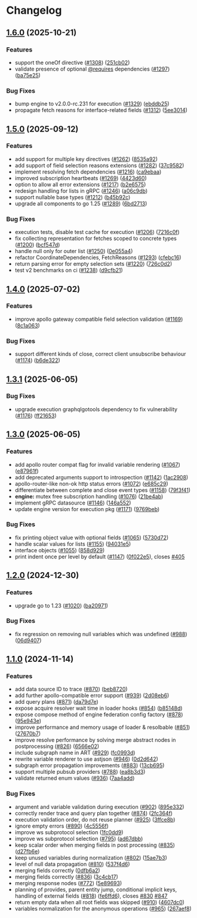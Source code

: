 # Changelog

## [1.6.0](https://github.com/wundergraph/graphql-go-tools/compare/execution/v1.5.0...execution/v1.6.0) (2025-10-21)


### Features

* support the oneOf directive ([#1308](https://github.com/wundergraph/graphql-go-tools/issues/1308)) ([251cb02](https://github.com/wundergraph/graphql-go-tools/commit/251cb029a9e232f522ab3260db3d80942222ed2c))
* validate presence of optional [@requires](https://github.com/requires) dependencies ([#1297](https://github.com/wundergraph/graphql-go-tools/issues/1297)) ([ba75e25](https://github.com/wundergraph/graphql-go-tools/commit/ba75e25483165fa0172bad6c4504b0f48d94cd9b))


### Bug Fixes

* bump engine to v2.0.0-rc.231 for execution ([#1329](https://github.com/wundergraph/graphql-go-tools/issues/1329)) ([ebddb25](https://github.com/wundergraph/graphql-go-tools/commit/ebddb25a48e8d2cedbf95c36c77407854880defc))
* propagate fetch reasons for interface-related fields ([#1312](https://github.com/wundergraph/graphql-go-tools/issues/1312)) ([5ee3014](https://github.com/wundergraph/graphql-go-tools/commit/5ee3014edef13461fb1ef9e6297629f31ef6db7c))

## [1.5.0](https://github.com/wundergraph/graphql-go-tools/compare/execution/v1.4.0...execution/v1.5.0) (2025-09-12)


### Features

* add support for multiple key directives ([#1262](https://github.com/wundergraph/graphql-go-tools/issues/1262)) ([8535a92](https://github.com/wundergraph/graphql-go-tools/commit/8535a92f5b58e8f49330e9536ccdc39462a7142a))
* add support of field selection reasons extensions ([#1282](https://github.com/wundergraph/graphql-go-tools/issues/1282)) ([37c9582](https://github.com/wundergraph/graphql-go-tools/commit/37c95820a5892935315b59aea99b6efe646cccfb))
* implement resolving fetch dependencies ([#1216](https://github.com/wundergraph/graphql-go-tools/issues/1216)) ([ca9ebaa](https://github.com/wundergraph/graphql-go-tools/commit/ca9ebaa7784b5da89c78239f83a1c3eba909b838))
* improved subscription heartbeats ([#1269](https://github.com/wundergraph/graphql-go-tools/issues/1269)) ([4423d60](https://github.com/wundergraph/graphql-go-tools/commit/4423d60afd7bb8a58b193e31b61d7226d10dfd17))
* option to allow all error extensions ([#1217](https://github.com/wundergraph/graphql-go-tools/issues/1217)) ([b2e6575](https://github.com/wundergraph/graphql-go-tools/commit/b2e65752b043151c5a21f0dfbebe6823c4b96f0f))
* redesign handling for lists in gRPC ([#1246](https://github.com/wundergraph/graphql-go-tools/issues/1246)) ([a06c9db](https://github.com/wundergraph/graphql-go-tools/commit/a06c9db0f2ac6558ef957885784e25e127ff40ae))
* support nullable base types ([#1212](https://github.com/wundergraph/graphql-go-tools/issues/1212)) ([b45b92c](https://github.com/wundergraph/graphql-go-tools/commit/b45b92c37854778851740bcbd9d0562641b4593b))
* upgrade all components to go 1.25 ([#1289](https://github.com/wundergraph/graphql-go-tools/issues/1289)) ([6bd2713](https://github.com/wundergraph/graphql-go-tools/commit/6bd27137a06e175f7987a1fed6debfe7c8f649af))


### Bug Fixes

* execution tests, disable test cache for execution ([#1206](https://github.com/wundergraph/graphql-go-tools/issues/1206)) ([7216c0f](https://github.com/wundergraph/graphql-go-tools/commit/7216c0f331fe9b6d367eba481ad61f5a6d9f482e))
* fix collecting representation for fetches scoped to concrete types ([#1200](https://github.com/wundergraph/graphql-go-tools/issues/1200)) ([bcf547d](https://github.com/wundergraph/graphql-go-tools/commit/bcf547d8c5f93fe6caf1c90b8f3049c94d1fed23))
* handle null only for outer list ([#1250](https://github.com/wundergraph/graphql-go-tools/issues/1250)) ([0e055a4](https://github.com/wundergraph/graphql-go-tools/commit/0e055a447f4201f5b8c24e9786be71f6265457b6))
* refactor CoordinateDependencies, FetchReasons ([#1293](https://github.com/wundergraph/graphql-go-tools/issues/1293)) ([cfebc16](https://github.com/wundergraph/graphql-go-tools/commit/cfebc16a2876fd94dbe50c08b5ede4688b0f2ec5))
* return parsing error for empty selection sets ([#1220](https://github.com/wundergraph/graphql-go-tools/issues/1220)) ([726c0d2](https://github.com/wundergraph/graphql-go-tools/commit/726c0d203edba1a863444cbbe70ccec2092d8416))
* test v2 benchmarks on ci ([#1238](https://github.com/wundergraph/graphql-go-tools/issues/1238)) ([d9cfb21](https://github.com/wundergraph/graphql-go-tools/commit/d9cfb2144387ff2e42e5b620ec93abcb11ff314b))

## [1.4.0](https://github.com/wundergraph/graphql-go-tools/compare/execution/v1.3.1...execution/v1.4.0) (2025-07-02)


### Features

* improve apollo gateway compatible field selection validation ([#1169](https://github.com/wundergraph/graphql-go-tools/issues/1169)) ([8c1a063](https://github.com/wundergraph/graphql-go-tools/commit/8c1a06302309b5c3ad36f908cc8acbbc0bfafda6))


### Bug Fixes

* support different kinds of close, correct client unsubscribe behaviour ([#1174](https://github.com/wundergraph/graphql-go-tools/issues/1174)) ([b6de322](https://github.com/wundergraph/graphql-go-tools/commit/b6de32263b69902c1f687b7b3fbf89e90df85cd2))

## [1.3.1](https://github.com/wundergraph/graphql-go-tools/compare/execution/v1.3.0...execution/v1.3.1) (2025-06-05)


### Bug Fixes

* upgrade execution graphqlgotools dependency to fix vulnerability ([#1176](https://github.com/wundergraph/graphql-go-tools/issues/1176)) ([ff21653](https://github.com/wundergraph/graphql-go-tools/commit/ff216530381b4645ac325b3e30515e982d2396f0))

## [1.3.0](https://github.com/wundergraph/graphql-go-tools/compare/execution/v1.2.0...execution/v1.3.0) (2025-06-05)


### Features

* add apollo router compat flag for invalid variable rendering ([#1067](https://github.com/wundergraph/graphql-go-tools/issues/1067)) ([e87961f](https://github.com/wundergraph/graphql-go-tools/commit/e87961fcd13f4dde76432745c564950f56f5045d))
* add deprecated arguments support to introspection ([#1142](https://github.com/wundergraph/graphql-go-tools/issues/1142)) ([1ac2908](https://github.com/wundergraph/graphql-go-tools/commit/1ac2908ec5ab5cfb5aed17c1fee127aef098c7fc))
* apollo-router-like non-ok http status errors ([#1072](https://github.com/wundergraph/graphql-go-tools/issues/1072)) ([e685c29](https://github.com/wundergraph/graphql-go-tools/commit/e685c29331c0d1879ff8e099d4441047fbddf054))
* differentiate between complete and close event types ([#1158](https://github.com/wundergraph/graphql-go-tools/issues/1158)) ([79f3f41](https://github.com/wundergraph/graphql-go-tools/commit/79f3f411b4101b0cdb29c2e5f075b8efe14fa6d8))
* **engine:** mutex free subscription handling ([#1076](https://github.com/wundergraph/graphql-go-tools/issues/1076)) ([21be4ab](https://github.com/wundergraph/graphql-go-tools/commit/21be4ab2fff9962d6f56b2bcb6d51b70a2651381))
* implement gRPC datasource ([#1146](https://github.com/wundergraph/graphql-go-tools/issues/1146)) ([146a552](https://github.com/wundergraph/graphql-go-tools/commit/146a552419e83b350b769a5e37cceb6d3f4b59d3))
* update engine version for execution pkg ([#1171](https://github.com/wundergraph/graphql-go-tools/issues/1171)) ([9769beb](https://github.com/wundergraph/graphql-go-tools/commit/9769beb3e8ecc27198a87747bd7f7880814da7cb))


### Bug Fixes

* fix printing object value with optional fields ([#1065](https://github.com/wundergraph/graphql-go-tools/issues/1065)) ([5730d72](https://github.com/wundergraph/graphql-go-tools/commit/5730d728f78dc64a10c00eb1de1cd00292ce7dd2))
* handle scalar values for lists ([#1155](https://github.com/wundergraph/graphql-go-tools/issues/1155)) ([94031e5](https://github.com/wundergraph/graphql-go-tools/commit/94031e5a1fa20a15b0d01a5a7f94c7dffec122f9))
* interface objects ([#1055](https://github.com/wundergraph/graphql-go-tools/issues/1055)) ([858d929](https://github.com/wundergraph/graphql-go-tools/commit/858d92992680bd8652dde2d3bdd036dbc40608c5))
* print indent once per level by default ([#1147](https://github.com/wundergraph/graphql-go-tools/issues/1147)) ([0f022e5](https://github.com/wundergraph/graphql-go-tools/commit/0f022e5a7443d71fa5c458485876dfaac4cf060b)), closes [#405](https://github.com/wundergraph/graphql-go-tools/issues/405)

## [1.2.0](https://github.com/wundergraph/graphql-go-tools/compare/execution/v1.1.0...execution/v1.2.0) (2024-12-30)


### Features

* upgrade go to 1.23 ([#1020](https://github.com/wundergraph/graphql-go-tools/issues/1020)) ([ba20971](https://github.com/wundergraph/graphql-go-tools/commit/ba209713de5a98bff3b2778090fac66a0d4ece1e))


### Bug Fixes

* fix regression on removing null variables which was undefined ([#988](https://github.com/wundergraph/graphql-go-tools/issues/988)) ([06d9407](https://github.com/wundergraph/graphql-go-tools/commit/06d9407beee3cd1c210948c4ddbf2b8c0214fe75))

## [1.1.0](https://github.com/wundergraph/graphql-go-tools/compare/execution/v1.0.9...execution/v1.1.0) (2024-11-14)


### Features

* add data source ID to trace ([#870](https://github.com/wundergraph/graphql-go-tools/issues/870)) ([beb8720](https://github.com/wundergraph/graphql-go-tools/commit/beb8720b423de3907c012e7c6ccfc12c03c26506))
* add further apollo-compatible error support ([#939](https://github.com/wundergraph/graphql-go-tools/issues/939)) ([2d08eb6](https://github.com/wundergraph/graphql-go-tools/commit/2d08eb6602571e9c12878be4f6bb82ecb2379d03))
* add query plans ([#871](https://github.com/wundergraph/graphql-go-tools/issues/871)) ([da79d7e](https://github.com/wundergraph/graphql-go-tools/commit/da79d7e8df4dc79506a901a6a0691c27b7b173b2))
* expose acquire resolver wait time in loader hooks ([#854](https://github.com/wundergraph/graphql-go-tools/issues/854)) ([b85148d](https://github.com/wundergraph/graphql-go-tools/commit/b85148dcb109b4bc1089ed6b27a7af8fce811494))
* expose compose method of engine federation config factory ([#878](https://github.com/wundergraph/graphql-go-tools/issues/878)) ([95e943e](https://github.com/wundergraph/graphql-go-tools/commit/95e943e83634482cc0d94b4c7f0a117d5f70dd82))
* improve performance and memory usage of loader & resolbable ([#851](https://github.com/wundergraph/graphql-go-tools/issues/851)) ([27670b7](https://github.com/wundergraph/graphql-go-tools/commit/27670b7fd55cb3a377c6bb7a89780b9b43d0bebb))
* improve resolve performance by solving merge abstract nodes in postprocessing ([#826](https://github.com/wundergraph/graphql-go-tools/issues/826)) ([6566e02](https://github.com/wundergraph/graphql-go-tools/commit/6566e023a0cc11833a21a2057259caeba69cacdc))
* include subgraph name in ART ([#929](https://github.com/wundergraph/graphql-go-tools/issues/929)) ([fc0993d](https://github.com/wundergraph/graphql-go-tools/commit/fc0993d6d757e395b95934794093ba1181609d04))
* rewrite variable renderer to use astjson ([#946](https://github.com/wundergraph/graphql-go-tools/issues/946)) ([0d2d642](https://github.com/wundergraph/graphql-go-tools/commit/0d2d64265c23f2286eb1b8562e68ad7c9491ed53))
* subgraph error propagation improvements ([#883](https://github.com/wundergraph/graphql-go-tools/issues/883)) ([13cb695](https://github.com/wundergraph/graphql-go-tools/commit/13cb69507d32a10203068d505bfa20afba7e3316))
* support multiple pubsub providers ([#788](https://github.com/wundergraph/graphql-go-tools/issues/788)) ([ea8b3d3](https://github.com/wundergraph/graphql-go-tools/commit/ea8b3d3e6447b2939980568b62a657b0c56926e5))
* validate returned enum values ([#936](https://github.com/wundergraph/graphql-go-tools/issues/936)) ([7aa4add](https://github.com/wundergraph/graphql-go-tools/commit/7aa4add94ea6033d1391ad1fa11bace9b670ae59))


### Bug Fixes

* argument and variable validation during execution ([#902](https://github.com/wundergraph/graphql-go-tools/issues/902)) ([895e332](https://github.com/wundergraph/graphql-go-tools/commit/895e3322c81b759176d44e58f6dbca06e8e5897c))
* correctly render trace and query plan together ([#874](https://github.com/wundergraph/graphql-go-tools/issues/874)) ([2fc364f](https://github.com/wundergraph/graphql-go-tools/commit/2fc364fd977ec21ee2a961a2f6d7c4eda7d65f89))
* execution validation order, do not reuse planner ([#925](https://github.com/wundergraph/graphql-go-tools/issues/925)) ([3ffce8b](https://github.com/wundergraph/graphql-go-tools/commit/3ffce8bfbff5b03ee052e5fd21d836ec075b0031))
* ignore empty errors ([#890](https://github.com/wundergraph/graphql-go-tools/issues/890)) ([4c5556f](https://github.com/wundergraph/graphql-go-tools/commit/4c5556f30c476dafc0a3ff34bba6bfdd93664c9f))
* improve ws subprotocol selection ([1fc0dd9](https://github.com/wundergraph/graphql-go-tools/commit/1fc0dd9b9a78e69c4831e379e3db548ece140d71))
* improve ws subprotocol selection ([#795](https://github.com/wundergraph/graphql-go-tools/issues/795)) ([ad67dbb](https://github.com/wundergraph/graphql-go-tools/commit/ad67dbb75b536fc628414584925c463c2f77405e))
* keep scalar order when merging fields in post processing ([#835](https://github.com/wundergraph/graphql-go-tools/issues/835)) ([d27fb6e](https://github.com/wundergraph/graphql-go-tools/commit/d27fb6ea477306a54d360cb5187de1c25de74824))
* keep unused variables during normalization ([#802](https://github.com/wundergraph/graphql-go-tools/issues/802)) ([15ae7b3](https://github.com/wundergraph/graphql-go-tools/commit/15ae7b30a58e4a66063f71e4992a19a5e6cf8fca))
* level of null data propagation ([#810](https://github.com/wundergraph/graphql-go-tools/issues/810)) ([537f4d6](https://github.com/wundergraph/graphql-go-tools/commit/537f4d6503a627a29691870dede91cb4b3d07124))
* merging fields correctly ([0dfb6a2](https://github.com/wundergraph/graphql-go-tools/commit/0dfb6a20f3c9af3866badf3f31aa3ff955e6b62b))
* merging fields correctly ([#836](https://github.com/wundergraph/graphql-go-tools/issues/836)) ([3c4cb17](https://github.com/wundergraph/graphql-go-tools/commit/3c4cb175dafb214644c3eee89960808e03924d54))
* merging response nodes ([#772](https://github.com/wundergraph/graphql-go-tools/issues/772)) ([5e89693](https://github.com/wundergraph/graphql-go-tools/commit/5e89693a57dd40b3cc58e2b0c35b02dd6099ee01))
* planning of provides, parent entity jump, conditional implicit keys, handling of external fields ([#818](https://github.com/wundergraph/graphql-go-tools/issues/818)) ([fe6ffd6](https://github.com/wundergraph/graphql-go-tools/commit/fe6ffd6b65949d6a4b9672ea06ca37c1c7e41f74)), closes [#830](https://github.com/wundergraph/graphql-go-tools/issues/830) [#847](https://github.com/wundergraph/graphql-go-tools/issues/847)
* return empty data when all root fields was skipped ([#910](https://github.com/wundergraph/graphql-go-tools/issues/910)) ([4607dc0](https://github.com/wundergraph/graphql-go-tools/commit/4607dc09a4633a8b577a1aca5e1d59f3378003f0))
* variables normalization for the anonymous operations ([#965](https://github.com/wundergraph/graphql-go-tools/issues/965)) ([267aef8](https://github.com/wundergraph/graphql-go-tools/commit/267aef8f74dcfcef8f01a3d64f883ce0d809f9de))
